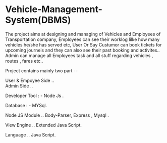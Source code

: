 # Vehicle-Management-System(DBMS)
The project aims at designing and managing of Vehicles and Employees of Transportation company, Employees can see their worklog lilke how many vehicles he/she has served etc,
User Or Say Custumor can book tickets for upcoming journeis and they can also see their past booking and activites..
Admin can manage all Employees task and all stuff regarding vehicles , routes , fares  etc..

Project contains  mainly two part --

User & Empoyee Side ..  
Admin Side .. 

Developer Tool : - Node Js .

Database : - MYSql.

Node JS Module  .. Body-Parser, Express , Mysql .

View Engine     .. Extended Java Script.

Language        .. Java Script.
